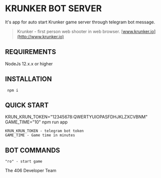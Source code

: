 KRUNKER BOT SERVER
=============================

It's app for auto start Krunker game server through telegram bot message.

> Krunker - first person web shooter in web browser.
>[www.krunker.io](http://www.krunker.io)


REQUIREMENTS
------------

NodeJs 12.x.x or higher


INSTALLATION
------------

     npm i

QUICK START
-----------

KRUN_KRUN_TOKEN="12345678:QWERTYUIOPASFDHJKLZXCVBNM" GAME_TIME="10" npm run app

    KRUN_KRUN_TOKEN - telegram bot token
    GAME_TIME - Game time in minutes 

BOT COMMANDS
-----------

    "го" - start game



The 406 Developer Team
